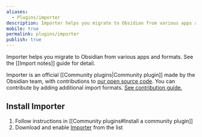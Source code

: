 ```yaml
---
aliases:
  - Plugins/importer
description: Importer helps you migrate to Obsidian from various apps and formats.
mobile: true
permalink: plugins/importer
publish: true
---
```


Importer helps you migrate to Obsidian from various apps and formats. See the [[Import notes]] guide for detail.

Importer is an official [[Community plugins|Community plugin]] made by the Obsidian team, with contributions to [our open source code](https://github.com/obsidianmd/obsidian-importer). You can contribute by adding additional import formats. [See contribution guide.](https://github.com/obsidianmd/obsidian-importer/blob/master/CONTRIBUTING.md)

## Install Importer

1. Follow instructions in [[Community plugins#Install a community plugin]]
2. Download and enable [Importer](obsidian://show-plugin?id=obsidian-importer) from the list